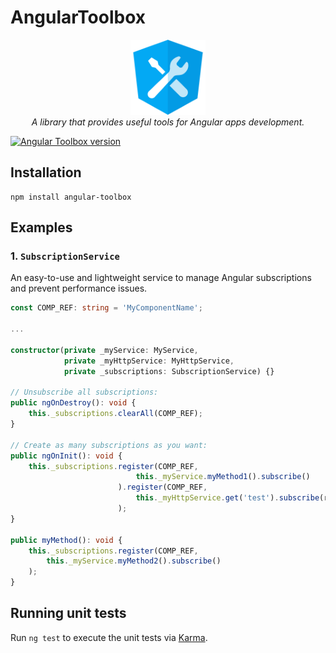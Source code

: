 # AngularToolbox
<p align="center">
  <img src="projects/angular-toolbox/src/assets/images/logos/angular-toolbox.png" alt="angular-toolbox-logo" width="120px" height="120px"/>
  <br>
  <i>A library that provides useful tools for Angular apps development.</i>
  <br>
</p>

[![Angular Toolbox version](https://img.shields.io/badge/Angular%20Toolbox-beta-%231E90FF.svg)]()

## Installation

```
npm install angular-toolbox
```

## Examples

### 1. `SubscriptionService`

An easy-to-use and lightweight service to manage Angular subscriptions and prevent performance issues.

```typescript
const COMP_REF: string = 'MyComponentName';

...

constructor(private _myService: MyService,
            private _myHttpService: MyHttpService,
            private _subscriptions: SubscriptionService) {}

// Unsubscribe all subscriptions:
public ngOnDestroy(): void {
    this._subscriptions.clearAll(COMP_REF);
}

// Create as many subscriptions as you want:
public ngOnInit(): void {
    this._subscriptions.register(COMP_REF, 
                            this._myService.myMethod1().subscribe()
                        ).register(COMP_REF, 
                            this._myHttpService.get('test').subscribe(result => console.log(result))
                        );
}

public myMethod(): void {
    this._subscriptions.register(COMP_REF, 
        this._myService.myMethod2().subscribe()
    );
}
```

## Running unit tests

Run `ng test` to execute the unit tests via [Karma](https://karma-runner.github.io).
